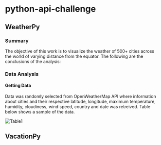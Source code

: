 # python-api-challenge
## WeatherPy

### Summary
The objective of this work is to visualize the weather of 500+ cities across the world of varying distance from the equator.
The following are the conclusions of the analysis:

### Data Analysis
#### Getting Data
Data was randomly selected from OpenWeatherMap API where information about cities and their respective latitude, longitude, maximum temperature, humidity, cloudiness, wind speed, country and date was retreived. Table below shows a sample of the data.

![Table1](../Images/Table1.jpg)




## VacationPy
